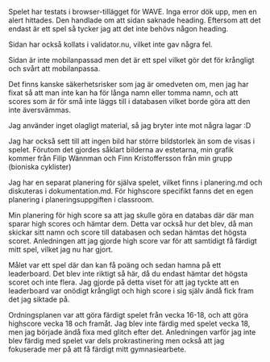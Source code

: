 Spelet har testats i browser-tillägget för WAVE. Inga error dök upp, men en alert hittades. Den handlade om att sidan saknade heading. Eftersom att det endast är ett spel så tycker jag att det inte behövs någon heading.

Sidan har också kollats i validator.nu, vilket inte gav några fel.

Sidan är inte mobilanpassad men det är ett spel vilket gör det för krångligt och svårt att mobilanpassa.

Det finns kanske säkerhetsrisker som jag är omedveten om, men jag har fixat så att man inte kan ha för långa namn eller tomma namn, och att scores som är för små inte läggs till i databasen vilket borde göra att den inte äversvämmas.

Jag använder inget olagligt material, så jag bryter inte mot några lagar :D

Jag har också sett till att ingen bild har större bildstorlek än som de visas i spelet. Förutom det gjordes såklart bilderna av estetarna, min grafik kommer från Filip Wännman och Finn Kristoffersson från min grupp (bioniska cyklister)





Jag har en separat planering för själva spelet, vilket finns i planering.md och diskuteras i dokumentation.md. För highscore specifikt fanns det en egen planering i planeringsuppgiften i classroom.

Min planering för high score sa att jag skulle göra en databas där där man sparar high scores och hämtar dem. Detta var också hur det blev, då man skickar sitt namn och score till databasen och sedan hämtas det högsta scoret. Anledningen att jag gjorde high score var för att samtidigt få färdigt mitt spel, vilket jag nu har gjort.

Målet var ett spel där dan kan få poäng och sedan hamna på ett leaderboard. Det blev inte riktigt så här, då du endast hämtar det högsta scoret och inte flera. Jag gjorde på detta viset för att jag tyckte att en leaderboard var onödigt krångligt och high score i sig själv ändå fick fram det jag siktade på.

Ordningsplanen var att göra färdigt spelet från vecka 16-18, och att göra highscore vecka 18 och framåt.
Jag blev inte färdig med spelet vecka 18, men jag började ändå fixa med glitch efter det. Anledningen varför jag inte blev färdig med spelet var dels prokrastinering men också att jag fokuserade mer på att få färdigt mitt gymnasiearbete.
